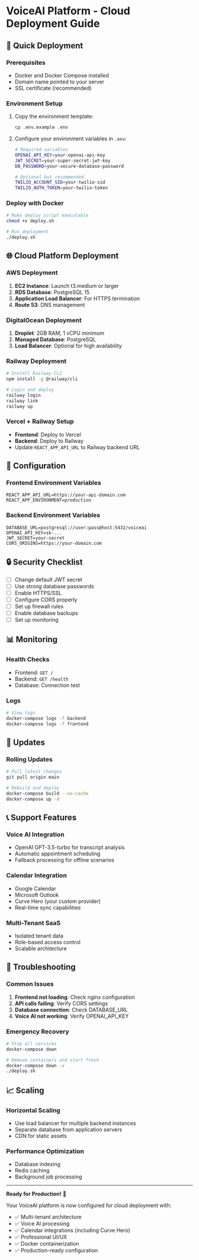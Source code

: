 # VoiceAI Platform - Cloud Deployment Guide

## 🚀 Quick Deployment

### Prerequisites
- Docker and Docker Compose installed
- Domain name pointed to your server
- SSL certificate (recommended)

### Environment Setup
1. Copy the environment template:
   ```bash
   cp .env.example .env
   ```

2. Configure your environment variables in `.env`:
   ```bash
   # Required variables
   OPENAI_API_KEY=your-openai-api-key
   JWT_SECRET=your-super-secret-jwt-key
   DB_PASSWORD=your-secure-database-password
   
   # Optional but recommended
   TWILIO_ACCOUNT_SID=your-twilio-sid
   TWILIO_AUTH_TOKEN=your-twilio-token
   ```

### Deploy with Docker
```bash
# Make deploy script executable
chmod +x deploy.sh

# Run deployment
./deploy.sh
```

## 🌐 Cloud Platform Deployment

### AWS Deployment
1. **EC2 Instance**: Launch t3.medium or larger
2. **RDS Database**: PostgreSQL 15
3. **Application Load Balancer**: For HTTPS termination
4. **Route 53**: DNS management

### DigitalOcean Deployment
1. **Droplet**: 2GB RAM, 1 vCPU minimum
2. **Managed Database**: PostgreSQL
3. **Load Balancer**: Optional for high availability

### Railway Deployment
```bash
# Install Railway CLI
npm install -g @railway/cli

# Login and deploy
railway login
railway link
railway up
```

### Vercel + Railway Setup
- **Frontend**: Deploy to Vercel
- **Backend**: Deploy to Railway
- Update `REACT_APP_API_URL` to Railway backend URL

## 🔧 Configuration

### Frontend Environment Variables
```env
REACT_APP_API_URL=https://your-api-domain.com
REACT_APP_ENVIRONMENT=production
```

### Backend Environment Variables
```env
DATABASE_URL=postgresql://user:pass@host:5432/voiceai
OPENAI_API_KEY=sk-...
JWT_SECRET=your-secret
CORS_ORIGINS=https://your-domain.com
```

## 🔒 Security Checklist

- [ ] Change default JWT secret
- [ ] Use strong database passwords
- [ ] Enable HTTPS/SSL
- [ ] Configure CORS properly
- [ ] Set up firewall rules
- [ ] Enable database backups
- [ ] Set up monitoring

## 📊 Monitoring

### Health Checks
- Frontend: `GET /`
- Backend: `GET /health`
- Database: Connection test

### Logs
```bash
# View logs
docker-compose logs -f backend
docker-compose logs -f frontend
```

## 🔄 Updates

### Rolling Updates
```bash
# Pull latest changes
git pull origin main

# Rebuild and deploy
docker-compose build --no-cache
docker-compose up -d
```

## 📞 Support Features

### Voice AI Integration
- OpenAI GPT-3.5-turbo for transcript analysis
- Automatic appointment scheduling
- Fallback processing for offline scenarios

### Calendar Integration
- Google Calendar
- Microsoft Outlook
- Curve Hero (your custom provider)
- Real-time sync capabilities

### Multi-Tenant SaaS
- Isolated tenant data
- Role-based access control
- Scalable architecture

## 🚨 Troubleshooting

### Common Issues
1. **Frontend not loading**: Check nginx configuration
2. **API calls failing**: Verify CORS settings
3. **Database connection**: Check DATABASE_URL
4. **Voice AI not working**: Verify OPENAI_API_KEY

### Emergency Recovery
```bash
# Stop all services
docker-compose down

# Remove containers and start fresh
docker-compose down -v
./deploy.sh
```

## 📈 Scaling

### Horizontal Scaling
- Use load balancer for multiple backend instances
- Separate database from application servers
- CDN for static assets

### Performance Optimization
- Database indexing
- Redis caching
- Background job processing

---

**Ready for Production!** 🎉

Your VoiceAI platform is now configured for cloud deployment with:
- ✅ Multi-tenant architecture
- ✅ Voice AI processing
- ✅ Calendar integrations (including Curve Hero)
- ✅ Professional UI/UX
- ✅ Docker containerization
- ✅ Production-ready configuration